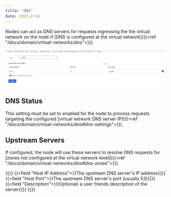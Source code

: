 ```yaml
---
title: "DNS"
date: 2023-2-14
---
```


Nodes can act as DNS servers for requests ingressing the the virtual network on the node if [DNS is configured at the virtual network]({{<ref "/docs/domain/virtual-networks/dns">}}). 

![img](list.png)

## DNS Status
This setting must be set to enabled for the node to process requests targeting the configured [virtual network DNS server IP]({{<ref "/docs/domain/virtual-networks/dns#dns-settings">}}). 

## Upstream Servers
If configured, the node will use these servers to resolve DNS requests for [zones not configured at the virtual network level]({{<ref "/docs/domain/virtual-networks/dns#dns-zones">}}). 

{{<fields>}}
{{<field "Host IP Address">}}The upstream DNS server's IP address{{</field>}}
{{<field "Host Port">}}The upstream DNS server's port (usually 53){{</field>}}
{{<field "Description">}}(Optional) a user friends description of the server{{</field>}}
{{</fields>}}
